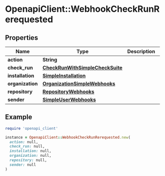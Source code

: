 # OpenapiClient::WebhookCheckRunRerequested

## Properties

| Name | Type | Description | Notes |
| ---- | ---- | ----------- | ----- |
| **action** | **String** |  | [optional] |
| **check_run** | [**CheckRunWithSimpleCheckSuite**](CheckRunWithSimpleCheckSuite.md) |  |  |
| **installation** | [**SimpleInstallation**](SimpleInstallation.md) |  | [optional] |
| **organization** | [**OrganizationSimpleWebhooks**](OrganizationSimpleWebhooks.md) |  | [optional] |
| **repository** | [**RepositoryWebhooks**](RepositoryWebhooks.md) |  |  |
| **sender** | [**SimpleUserWebhooks**](SimpleUserWebhooks.md) |  |  |

## Example

```ruby
require 'openapi_client'

instance = OpenapiClient::WebhookCheckRunRerequested.new(
  action: null,
  check_run: null,
  installation: null,
  organization: null,
  repository: null,
  sender: null
)
```

